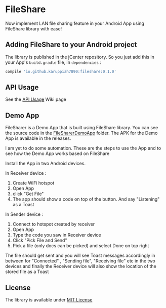 # FileShare

Now implement LAN file sharing feature in your Android App using FileShare library with ease!

## Adding FileShare to your Android project
The library is published in the jCenter repository. So you just add this in your App's `build.gradle` file, in `dependencies` :

```gradle
compile 'io.github.karuppiah7890:fileshare:0.1.0'
```

## API Usage
See the [API Usage](https://github.com/Android-File-Share/FileShare/wiki/API-Usage) Wiki page

## Demo App

FileSharer is a Demo App that is built using FileShare library. You can see the source code in the [FileSharerDemoApp](https://github.com/Android-File-Share/FileShare/tree/master/FileSharerDemoApp) folder. The APK for the Demo App is available in the releases.

I am yet to do some automation. These are the steps to use the App and to see how the Demo App works based on FileShare

Install the App in two Android devices.

In Receiver device : 

1. Create WiFi hotspot
2. Open App
3. click "Get File"
4. The app should show a code on top of the button. And say "Listening" as a Toast

In Sender device :

1. Connect to hotspot created by receiver
2. Open App
3. Type the code you saw in Receiver device
4. Click "Pick File and Send"
5. Pick a file (only docs can be picked) and select Done on top right

The file should get sent and you will see Toast messages accordingly in between for "Connected" , "Sending file", "Receiving file" etc in the two devices and finally the Receiver device will also show the location of the stored file as a Toast



## License
The library is available under [MIT License](https://github.com/Android-File-Share/FileShare/blob/master/LICENSE.md)
